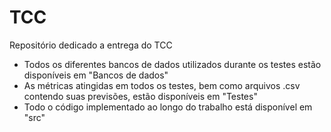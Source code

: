 # TCC
Repositório dedicado a entrega do TCC

* Todos os diferentes bancos de dados utilizados durante os testes estão disponíveis em "Bancos de dados"
* As métricas atingidas em todos os testes, bem como arquivos .csv contendo suas previsões, estão disponíveis em "Testes"
* Todo o código implementado ao longo do trabalho está disponível em "src"
